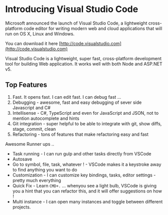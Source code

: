 # Introducing Visual Studio Code 

Microsoft announced the launch of Visual Studio Code, a lightweight cross-platform code editor for writing modern web and cloud applications that will run on OS X, Linux and Windows.

You can download it here [http://code.visualstudio.com](http://code.visualstudio.com)

Visual Studio Code is a lightweight, super fast, cross-platform development tool for building Web application. It works well with both Node and ASP.NET v5.

## Top Features
1. Fast. It opens fast. I can edit fast. I can debug fast ...
2. Debugging - awesome, fast and easy debugging of sever side Javascript and C#
3. Intellisense - C#, TypeScript and even for JavaScript and JSON, not to mention autocomplete and hints
4. Git integration - super helpful to be able to integrate with git, show diffs, stage, commit, clean
5. Refactoring - tons of features that make refactoring easy and fast

Awesome Runner ups ..
* Task running - I can run gulp and other tasks directly from VSCode
* Autosave
* Go to symbol, file, task, whatever ! - VSCode makes it a keystroke away to find anything you want to do
* Customization - I can customize key bindings, tasks, editor settings - pretty much everything
* Quick Fix - Learn `CMD+.` ... whenyou see a light bulb, VSCode is giving you a hint that you can refactor this, and it will offer suggestions on how ! 
* Multi instance - I can open many instances and toggle between different projects.

 
